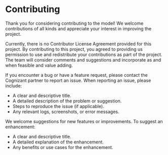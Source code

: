 # Contributing

Thank you for considering contributing to the model! We welcome contributions of all kinds and appreciate your interest in improving the project.

Currently, there is no Contributor License Agreement provided for this project. By contributing to this project, you agreed to providing us permission to use and redistribute your contributions as part of the project. The team will consider comments and suggestions and incorporate as and when feasible and value adding.

If you encounter a bug or have a feature request, please contact the Cognizant partner to report an issue. When reporting an issue, please include:

- A clear and descriptive title.
- A detailed description of the problem or suggestion.
- Steps to reproduce the issue (if applicable).
- Any relevant logs, screenshots, or error messages.

We welcome suggestions for new features or improvements. To suggest an enhancement:

- A clear and descriptive title.
- A detailed explanation of the enhancement.
- Any benefits or use cases for the enhancement.